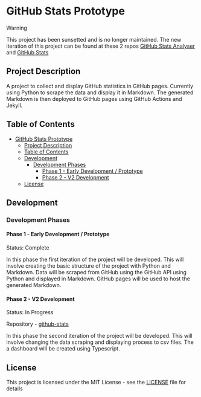 # GitHub Stats Prototype

> [!WARNING]
> This project has been sunsetted and is no longer maintained.
> The new iteration of this project can be found at these 2 repos [GitHub Stats Analyser](https://github.com/JackPlowman/github-stats-analyser) and [GitHub Stats](https://github.com/JackPlowman/github-stats)

## Project Description

A project to collect and display GitHub statistics in GitHub pages. Currently using Python to scrape the data and display it in Markdown. The generated Markdown is then deployed to GitHub pages using GitHub Actions and Jekyll.

## Table of Contents

- [GitHub Stats Prototype](#github-stats-prototype)
  - [Project Description](#project-description)
  - [Table of Contents](#table-of-contents)
  - [Development](#development)
    - [Development Phases](#development-phases)
      - [Phase 1 - Early Development / Prototype](#phase-1---early-development--prototype)
      - [Phase 2 - V2 Development](#phase-2---v2-development)
  - [License](#license)

## Development

### Development Phases

#### Phase 1 - Early Development / Prototype

Status: Complete

In this phase the first iteration of the project will be developed. This will involve creating the basic structure of the project with Python and Markdown. Data will be scraped from GitHub using the GitHub API using Python and displayed in Markdown. GitHub pages will be used to host the generated Markdown.

#### Phase 2 - V2 Development

Status: In Progress

Repository - [github-stats](https://github.com/JackPlowman/github-stats)

In this phase the second iteration of the project will be developed. This will involve changing the data scraping and displaying process to csv files. The a dashboard will be created using Typescript.

## License

This project is licensed under the MIT License - see the [LICENSE](LICENSE) file for details
